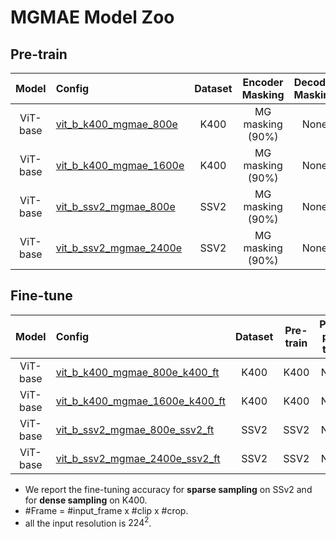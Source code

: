# MGMAE Model Zoo

## Pre-train

| Model | Config | Dataset | Encoder Masking | Decoder Masking | Epoch | \#Frame | Ckpt | Log |
| :---: | :----  | :-----: | :-------------: | :-------------: | :---: | :-----: | :--: | :-: |
| ViT-base | [vit_b_k400_mgmae_800e]((/scripts/mgmae/vit_b_k400_mgmae.sh)) | K400 | MG masking (90%) | None | 800 | 16 | [vit_b_k400_mgmae_800e.pth](https://drive.google.com/file/d/10prrPjobDY4ayKpXhiMX8HHpxYqbLNCq/view?usp=sharing) | [vit_b_k400_mgmae_800e_log.txt](https://drive.google.com/file/d/1TqPs1XcApT6Qi9YECxtHx5Qm0JM-_vOS/view?usp=sharing) |
| ViT-base | [vit_b_k400_mgmae_1600e]((/scripts/mgmae/vit_b_k400_mgmae.sh)) | K400 | MG masking (90%) | None | 1600 | 16 | [vit_b_k400_mgmae_1600e.pth](https://drive.google.com/file/d/1EfcsX_vIYWLvm26mUXxJH8CZTbmr0ad9/view?usp=sharing) | [vit_b_k400_mgmae_1600e_log.txt](https://drive.google.com/file/d/1E5Ud4SX5C2xwL_9uPAmZysxYAJItojuk/view?usp=sharing) |
| ViT-base | [vit_b_ssv2_mgmae_800e]((/scripts/mgmae/vit_b_ssv2_mgmae.sh)) | SSV2 | MG masking (90%) | None | 800 | 16 | [vit_b_ssv2_mgmae_800e.pth](https://drive.google.com/file/d/14cEywYN0lMm5_he6bLlY1Zdsahw33dtG/view?usp=sharing) | [vit_b_ssv2_mgmae_800e_log.txt](https://drive.google.com/file/d/10HRqfQvUcwBINTvB1gZ9Ar5pomxocwXN/view?usp=sharing) |
| ViT-base | [vit_b_ssv2_mgmae_2400e]((/scripts/mgmae/vit_b_ssv2_mgmae.sh)) | SSV2 | MG masking (90%) | None | 2400 | 16 | [vit_b_ssv2_mgmae_2400e.pth](https://drive.google.com/file/d/1YR5N0LeqAO-fxYM1xb7kvM_x37yiTqKS/view?usp=sharing) | [vit_b_ssv2_mgmae_2400e_log.txt](https://drive.google.com/file/d/1ekK-cQyaMO3ZjfRO2C3YmQLl3erjiOXv/view?usp=sharing) |

## Fine-tune

| Model | Config | Dataset | Pre-train | Post-pre-train | \#Frame | Top-1 | Top-5 | Ckpt | Log |
| :---: | :----  | :-----: | :-------: | :------------: | :-----: | :---: | :---: | :--: | :-: |
| ViT-base | [vit_b_k400_mgmae_800e_k400_ft](/scripts/finetune/vit_b_k400_ft.sh) | K400 | K400 | None | 16x5x3 | 81.2 | 94.9 | [vit_b_k400_mgmae_800e_k400_ft.pth](https://drive.google.com/file/d/1_Z_085fN6ZM0lw6vn1vbebvyTTmVui0H/view?usp=sharing) | [vit_b_k400_mgmae_800e_k400_ft.pth](https://drive.google.com/file/d/1teswuUOvGgTMoDWp0cgOvH0ZTIuKGQTY/view?usp=sharing) |
| ViT-base | [vit_b_k400_mgmae_1600e_k400_ft](/scripts/finetune/vit_b_k400_ft.sh) | K400 | K400 | None | 16x5x3 | 81.8 | 95.0 | [vit_b_k400_mgmae_1600e_k400_ft.pth](https://drive.google.com/file/d/1VnbM9suJiRpR6d2djpYQeiinYKHUmDKz/view?usp=sharing) | [vit_b_k400_mgmae_1600e_k400_ft.pth](https://drive.google.com/file/d/1jAHz1v4Z3hW5RaAppU9e9LFbE4_1Jac9/view?usp=sharing) |
| ViT-base | [vit_b_ssv2_mgmae_800e_ssv2_ft](/scripts/finetune/vit_b_ssv2_ft.sh) | SSV2 | SSV2 | None | 16x2x3 | 71.0 | 93.1 | [vit_b_ssv2_mgmae_800e_ssv2_ft.pth](https://drive.google.com/file/d/1BGIQGlFPOITBF_0GB8ieoNZZiF7pPSsX/view?usp=sharing) | [vit_b_ssv2_mgmae_800e_ssv2_ft.pth](https://drive.google.com/file/d/1r6uaDnxHBGZmKZFQdfH4c45lphtFsZEA/view?usp=sharing) |
| ViT-base | [vit_b_ssv2_mgmae_2400e_ssv2_ft](/scripts/finetune/vit_b_ssv2_ft.sh) | SSV2 | SSV2 | None | 16x2x3 | 72.3 | 93.5 | [vit_b_ssv2_mgmae_2400e_ssv2_ft.pth](https://drive.google.com/file/d/1TnHDyqPVw84fVzVrpvTiDWT_HU3kNRCo/view?usp=sharing) | [vit_b_ssv2_mgmae_2400e_ssv2_ft.pth](https://drive.google.com/file/d/1L-qGFC7TG_sBtkIZkX3csz-0MulM53Xa/view?usp=sharing)  |

- We report the fine-tuning accuracy for **sparse sampling** on SSv2 and for **dense sampling** on K400.
- \#Frame = #input_frame x #clip x #crop.
- all the input resolution is $224^2$.
